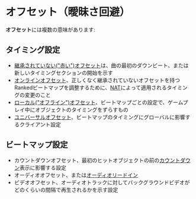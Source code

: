 # オフセット（曖昧さ回避）

**オフセット**には複数の意味があります:

## タイミング設定

- [継承されていない("赤い")オフセット](/wiki/Beatmapping/Offset)は、曲の最初のダウンビート、または新しいタイミングセクションの開始を示す
- [オンラインオフセット](/wiki/Beatmap/Online_offset)、正しくなく継承されていないオフセットを持つRankedビートマップを調整するために、[NAT](/wiki/People/The_Team/Nomination_Assessment_Team)によって適用されるタイミングの変更のこと
- [ローカル("オフライン")オフセット](/wiki/Glossary/Local_song_offset)、ビートマップごとの設定で、ゲームプレイ中にオブジェクトのタイミングをずらすもの
- [ユニバーサルオフセット](/wiki/Client/Options/Universal_offset)、ビートマップのタイミングにグローバルに影響するクライアント設定

## ビートマップ設定

- カウントダウンオフセット、最初のヒットオブジェクトの前の[カウントダウン](/wiki/Beatmapping/Countdown)表示に影響する設定
- オーディオオフセット、または[オーディオリードイン](/wiki/Glossary/Lead-in)
- ビデオオフセット、オーディオトラックに対してバックグラウンドビデオがどのくらいの間隔で再生されるかを示す設定
